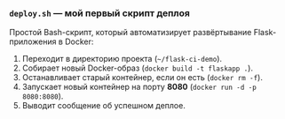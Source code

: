 ### `deploy.sh` — мой первый скрипт деплоя

Простой Bash-скрипт, который автоматизирует развёртывание Flask-приложения в Docker:

1. Переходит в директорию проекта (`~/flask-ci-demo`).
2. Собирает новый Docker-образ (`docker build -t flaskapp .`).
3. Останавливает старый контейнер, если он есть (`docker rm -f`).
4. Запускает новый контейнер на порту **8080** (`docker run -d -p 8080:8080`).
5. Выводит сообщение об успешном деплое.
